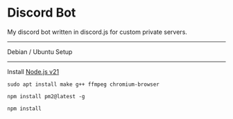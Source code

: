 # Discord Bot
My discord bot written in discord.js for custom private servers.

-----

Debian / Ubuntu Setup

-----

Install [Node.js v21](https://github.com/nodesource/distributions#debian-and-ubuntu-based-distributions)

```
sudo apt install make g++ ffmpeg chromium-browser
```

```
npm install pm2@latest -g
```

```
npm install
```